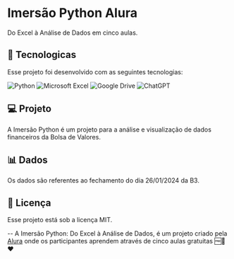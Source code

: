 # Imersão Python Alura
Do Excel à Análise de Dados em cinco aulas.

## 🚀 Tecnologicas
Esse projeto foi desenvolvido com as seguintes tecnologias:

![Python](https://img.shields.io/badge/python-3670A0?style=for-the-badge&logo=python&logoColor=ffdd54)
![Microsoft Excel](https://img.shields.io/badge/Microsoft_Excel-217346?style=for-the-badge&logo=microsoft-excel&logoColor=white)
![Google Drive](https://img.shields.io/badge/Google%20Drive-4285F4?style=for-the-badge&logo=googledrive&logoColor=white)
![ChatGPT](https://img.shields.io/badge/chatGPT-74aa9c?style=for-the-badge&logo=openai&logoColor=white)

## 💻 Projeto
A Imersão Python é um projeto para a análise e visualização de dados financeiros da Bolsa de Valores.

## 📊 Dados
Os dados são referentes ao fechamento do dia 26/01/2024 da B3.

## :memo: Licença
Esse projeto está sob a licença MIT.

--
A Imersão Python: Do Excel à Análise de Dados, é um projeto criado pela [Alura](http://alura.com.br) onde os participantes aprendem através de cinco aulas gratuitas 🆓🚀❤️
